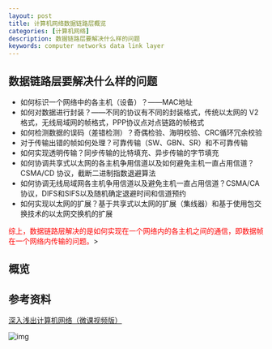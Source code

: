 ```yaml
---
layout: post
title: 计算机网络数据链路层概览
categories: [计算机网络]
description: 数据链路层要解决什么样的问题
keywords: computer networks data link layer 
---
```


## 数据链路层要解决什么样的问题

+ 如何标识一个网络中的各主机（设备）？——MAC地址
+ 如何对数据进行封装？——不同的协议有不同的封装格式，传统以太网的 V2 格式，无线局域网的帧格式，PPP协议点对点链路的帧格式
+ 如何检测数据的误码（差错检测）？奇偶检验、海明校验、CRC循环冗余校验
+ 对于传输出错的帧如何处理？可靠传输（SW、GBN、SR）和不可靠传输
+ 如何实现透明传输？同步传输的比特填充、异步传输的字节填充
+ 如何协调共享式以太网的各主机争用信道以及如何避免主机一直占用信道？CSMA/CD 协议，截断二进制指数退避算法
+ 如何协调无线局域网各主机争用信道以及避免主机一直占用信道？CSMA/CA 协议，DIFS和SIFS以及随机确定退避时间和信道预约
+ 如何实现以太网的扩展？基于共享式以太网的扩展（集线器）和基于使用包交换技术的以太网交换机的扩展

<font color = red>综上，数据链路层解决的是如何实现在一个网络内的各主机之间的通信，即数据帧在一个网络内传输的问题。</font>>



## 概览



## 参考资料

[深入浅出计算机网络（微课视频版）](http://www.tup.tsinghua.edu.cn/booksCenter/book_09342101.html)

![img](https://wendaocsmaster.github.io/images/blog/093421-01.jpg)
